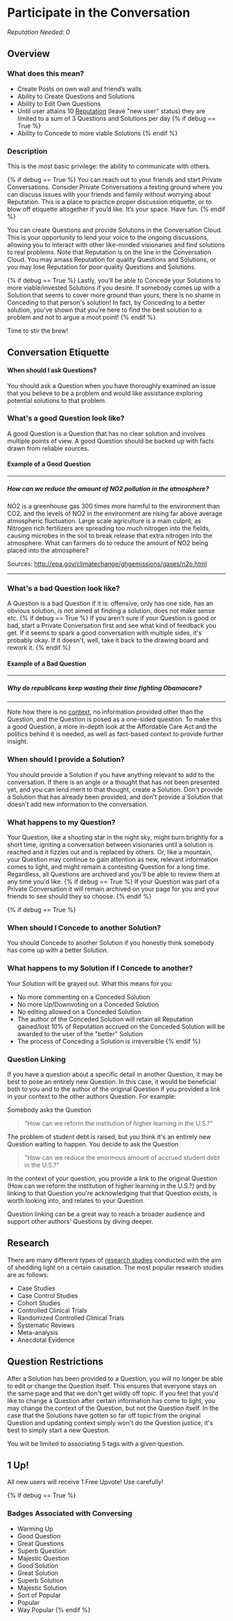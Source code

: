 # Participate in the Conversation #
*Reputation Needed: 0*

## Overview ##
### What does this mean? ###

- Create Posts on own wall and friend’s walls
- Ability to Create Questions and Solutions
- Ability to Edit Own Questions
- Until user attains 10 [Reputation][2] (leave "new user" status) they are 
  limited to a sum of 3 Questions and Solutions per day
{% if debug == True %}
- Ability to Concede to more viable Solutions
{% endif %}


### Description ###
This is the most basic privilege: the ability to communicate with others.

{% if debug == True %}
You can reach out to your friends and start Private Conversations. Consider 
Private Conversations a testing ground where you can discuss issues with your 
friends and family without worrying about Reputation. This is a place to 
practice proper discussion etiquette, or to blow off etiquette altogether if 
you’d like. It’s your space. Have fun.
{% endif %}

You can create Questions and provide Solutions in the Conversation Cloud. This is 
your opportunity to lend your voice to the ongoing discussions, 
allowing you to interact with other like-minded visionaries and find solutions 
to real problems. Note that Reputation is on the line in the 
Conversation Cloud. You may amass Reputation for quality Questions and 
Solutions, or you may lose Reputation for poor quality Questions and Solutions. 

{% if debug == True %}
Lastly, you'll be able to Concede your Solutions to more viable/invested 
Solutions if you desire. If somebody comes up with a Solution that seems to 
cover more ground than yours, there is no shame in Conceding to that person's 
solution! In fact, by Conceding to a better solution, you've shown that you're 
here to find the best solution to a problem and not to argue a moot point! 
{% endif %}

Time to stir the brew!  
 

## Conversation Etiquette ##
#### When should I ask Questions? ####
You should ask a Question when you have thoroughly examined an issue that 
you believe to be a problem and would like assistance exploring potential 
solutions to that problem. 

### What's a good Question look like? ###
A good Question is a Question that has no clear solution and involves multiple 
points of view. A good Question should be backed up with facts drawn from 
reliable sources. 

#### Example of a Good Question ####
** **
##### How can we reduce the amount of NO2 pollution in the atmosphere? ####
NO2 is a greenhouse gas 300 times more harmful to the environment than CO2, 
and the levels of NO2 in the environment are rising far above average 
atmospheric fluctuation. Large scale agriculture is a main culprit, as 
Nitrogen rich fertilizers are spreading too much nitrogen into the fields, 
causing microbes in the soil to break release that extra nitrogen into the 
atmosphere. What can farmers do to reduce the amount of NO2 being placed into 
the atmosphere? 

Sources: http://epa.gov/climatechange/ghgemissions/gases/n2o.html
** **
### What's a bad Question look like? ###
A Question is a bad Question if it is: offensive, only has one side, 
has an obvious solution, is not aimed at finding a solution, does not make 
sense etc. 
{% if debug == True %}
If you aren't sure if your Question is good or bad, start a 
Private Conversation first and see what kind of feedback you get. If it 
seems to spark a good conversation with multiple sides, it's probably okay. 
If it doesn't, well, take it back to the drawing board and rework it. 
{% endif %}

#### Example of a Bad Question #####
** **
##### Why do republicans keep wasting their time fighting Obamacare? #####
** **

Note how there is no [context][3], no information provided other than the Question, 
and the Question is posed as a one-sided question. To make this a good Question,
a more in-depth look at the Affordable Care Act and the politics behind it is 
needed, as well as fact-based context to provide further insight. 

### When should I provide a Solution? ##
You should provide a Solution if you have anything relevant to add to the 
conversation. If there is an angle or a thought that has not been presented 
yet, and you can lend merit to that thought, create a Solution. Don't 
provide a Solution that has already been provided, and don't provide a 
Solution that doesn't add new information to the conversation. 

### What happens to my Question? ###
Your Question, like a shooting star in the night sky, might burn brightly for 
a short time, igniting a conversation between visionaries until a solution is 
reached and it fizzles out and is replaced by others. Or, like a mountain, 
your Question may continue to gain attention as new, relevant 
information comes to light, and might remain a contesting Question for a 
long time. Regardless, all Questions are archived and you'll be able to review 
them at any time you'd like. 
{% if debug == True %}
If your Question was part of a 
Private Conversation it will remain archived on your page for you 
and your friends to see should they so choose. 
{% endif %}

{% if debug == True %}
### When should I Concede to another Solution? ###
You should Concede to another Solution if you honestly think somebody has 
come up with a better Solution. 

### What happens to my Solution if I Concede to another? ###
Your Solution will be grayed out. What this means for you:

- No more commenting on a Conceded Solution
- No more Up/Downvoting on a Conceded Solution
- No editing allowed on a Conceded Solution
- The author of the Conceded Solution will retain all Reputation gained/lost
  10% of Reputation accrued on the Conceded Solution will be awarded 
  to the user of the "better" Solution 
- The process of Conceding a Solution is irreversible
{% endif %}

### Question Linking ###

If you have a question about a specific detail in another Question, it may be 
best to pose an entirely new Question. In this case, it would be beneficial 
both to you and to the author of the original Question if you provided a link 
in your context to the other authors Question. For example:

Somebody asks the Question 

> "How can we reform the institution of higher learning in the U.S.?" 

The problem of student debt is raised, but you think it's an entirely new 
Question waiting to happen. You decide to ask the Question 

> "How can we reduce the enormous amount of accrued student debt in the U.S.?" 

In the context of your question, you provide a link to the original 
Question (How can we reform the institution of higher learning in the U.S.?)
and by linking to that Question you're acknowledging that that Question exists, 
is worth looking into, and relates to your Question. 
 
Question linking can be a great way to reach a broader audience and support other authors' Questions by diving deeper.  

## Research ##
There are many different types of [research studies][1] conducted with the aim of 
shedding light on a certain causation. The most popular research studies are 
as follows:

- Case Studies
- Case Control Studies
- Cohort Studies
- Controlled Clinical Trials
- Randomized Controlled Clinical Trials
- Systematic Reviews
- Meta-analysis 
- Anecdotal Evidence

## Question Restrictions ##
After a Solution has been provided to a Question, you will no longer be able 
to edit or change the Question itself. This ensures that everyone stays on the 
same page and that we don't get wildly off topic. If you feel that you'd like 
to change a Question after certain information has come to light, you may 
change the context of the Question, but not the Question itself. In the 
case that the Solutions have gotten so far off topic from the original Question
and updating context simply won't do the Question justice, it's best to simply
start a new Question. 

You will be limited to associating 5 tags with a given question. 
## 1 Up! ##
All new users will receive 1 Free Upvote! Use carefully! 

{% if debug == True %}
### Badges Associated with Conversing ###
- Warming Up
- Good Question
- Great Questions
- Superb Question
- Majestic Question
- Good Solution
- Great Solution
- Superb Solution
- Majestic Solution
- Sort of Popular
- Popular
- Way Popular
{% endif %}


[1]: /help/conversation/research/
[2]: /help/reputation/
[3]: /help/questions/context/
